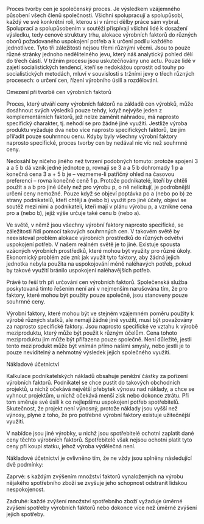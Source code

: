 Proces tvorby cen je společenský proces. Je výsledkem vzájemného působení všech členů společnosti. Všichni spolupracují a spolupůsobí, každý ve své konkrétní roli, kterou si v rámci dělby práce sám vybral. Spoluprací a spolupůsobením v soutěži přispívají všichni lidé k dosažení výsledku, tedy cenové struktury trhu, alokace výrobních faktorů do různých oborů požadovaného uspokojení potřeb a k určení podílu každého jednotlivce. Tyto tři záležitosti nejsou třemi různými věcmi. Jsou to pouze různé stránky jednoho nedělitelného jevu, který náš analytický pohled dělí do třech částí. V tržním procesu jsou uskutečňovány uno actu. Pouze lidé v zajetí socialistických tendencí, kteří se nedokážou oprostit od touhy po socialistických metodách, mluví v souvislosti s tržními jevy o třech různých procesech: o určení cen, řízení výrobního úsilí a rozdělování.

Omezení při tvorbě cen výrobních faktorů

Proces, který utváří ceny výrobních faktorů na základě cen výrobků, může dosáhnout svých výsledků pouze tehdy, když nejvýše jeden z komplementárních faktorů, jež nelze zaměnit náhradou, má naprosto specifický charakter, tj. nehodí se pro žádné jiné využití. Jestliže výroba produktu vyžaduje dva nebo více naprosto specifických faktorů, lze jim přiřadit pouze souhrnnou cenu. Kdyby byly všechny výrobní faktory naprosto specifické, proces tvorby cen by nedával nic víc než souhrnné ceny.

Nedosáhl by ničeho jiného než tvrzení podobných tomuto: protože spojení 3 a a 5 b dá vznik jedné jednotce p, rovnají se 3 a a 5 b dohromady 1 p a konečná cena 3 a + 5 b je – vezmeme-li patřičný ohled na časovou preferenci – rovna konečné ceně 1 p. Protože podnikatelé, kteří by chtěli použít a a b pro jiné účely než pro výrobu p, o ně nelicitují, je podrobnější určení ceny nemožné. Pouze když se objeví poptávka po a (nebo po b) ze strany podnikatelů, kteří chtějí a (nebo b) využít pro jiné účely, objeví se soutěž mezi nimi a podnikateli, kteří mají v plánu výrobu p, a vznikne cena pro a (nebo b), jejíž výše určuje také cenu b (nebo a).

Ve světě, v němž jsou všechny výrobní faktory naprosto specifické, se záležitosti řídí pomocí takových souhrnných cen. V takovém světě by neexistoval problém alokace výrobních prostředků do různých odvětví uspokojení potřeb. V našem reálném světě je to jiné. Existuje spousta vzácných výrobních prostředků, které mohou být využity pro různé úkoly. Ekonomický problém zde zní: jak využít tyto faktory, aby žádná jejich jednotka nebyla použita na uspokojování méně naléhavých potřeb, pokud by takové využití bránilo uspokojení naléhavějších potřeb.

Právě to řeší trh při určování cen výrobních faktorů. Společenská služba poskytovaná tímto řešením není ani v nejmenším narušována tím, že pro faktory, které mohou být použity pouze společně, jsou stanoveny pouze souhrnné ceny.

Výrobní faktory, které mohou být ve stejném vzájemném poměru použity k výrobě různých statků, ale nemají žádné jiné využití, musí být považovány za naprosto specifické faktory. Jsou naprosto specifické ve vztahu k výrobě meziproduktu, který může být použit k různým účelům. Cena tohoto meziproduktu jim může být přiřazena pouze společně. Není důležité, jestli tento meziprodukt může být vnímán přímo našimi smysly, nebo jestli je to pouze neviditelný a nehmotný výsledek jejich společného využití.

Nákladové účetnictví

Kalkulace podnikatelských nákladů obsahuje peněžní částky za pořízení výrobních faktorů. Podnikatel se chce pustit do takových obchodních projektů, u nichž očekává největší přebytek výnosu nad náklady, a chce se vyhnout projektům, u nichž očekává menší zisk nebo dokonce ztrátu. Při tom směruje své úsilí k co nejlepšímu uspokojení potřeb spotřebitelů. Skutečnost, že projekt není výnosný, protože náklady jsou vyšší než výnosy, plyne z toho, že pro potřebné výrobní faktory existuje užitečnější využití.

V nabídce jsou jiné výrobky, u nichž jsou spotřebitelé ochotni zaplatit dané ceny těchto výrobních faktorů. Spotřebitelé však nejsou ochotni platit tyto ceny při koupi statku, jehož výroba výdělečná není.

Nákladové účetnictví je ovlivněno tím, že ne vždy jsou splněny následující dvě podmínky:

Zaprvé: s každým zvýšením množství faktorů vynaložených na výrobu nějakého spotřebního zboží se zvyšuje jeho schopnost odstranit lidskou nespokojenost.

Zadruhé: každé zvýšení množství spotřebního zboží vyžaduje úměrné zvýšení spotřeby výrobních faktorů nebo dokonce více než úměrné zvýšení jejich spotřeby.